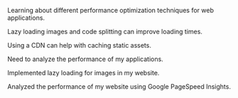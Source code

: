 Learning about different performance optimization techniques for web applications.

Lazy loading images and code splitting can improve loading times.

Using a CDN can help with caching static assets.

Need to analyze the performance of my applications.

Implemented lazy loading for images in my website.

Analyzed the performance of my website using Google PageSpeed Insights.